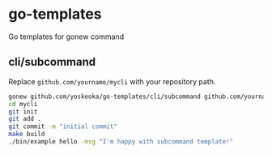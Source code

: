 # go-templates

Go templates for gonew command

## cli/subcommand

Replace `github.com/yourname/mycli` with your repository path.

```sh
gonew github.com/yoskeoka/go-templates/cli/subcommand github.com/yourname/mycli 
cd mycli
git init
git add .
git commit -m "initial commit"
make build
./bin/example hello -msg "I'm happy with subcommand template!"
```
